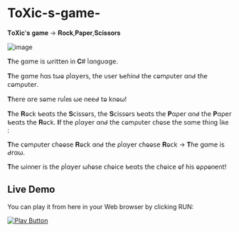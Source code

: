 # ToXic-s-game-
𝐓𝐨𝐗𝐢𝐜'𝐬 𝐠𝐚𝐦𝐞 -> 𝐑𝐨𝐜𝐤,𝐏𝐚𝐩𝐞𝐫,𝐒𝐜𝐢𝐬𝐬𝐨𝐫𝐬

![image](https://user-images.githubusercontent.com/122994130/214100661-499615e2-f13f-48f6-9e16-620a03c886f4.png)

𝐓ɦ𝖾 𝗀αꭑ𝖾 𝗂𝗌 ω𝗋𝗂𝗍𝗍𝖾𐓣 𝗂𐓣 𝐂# ᥣα𐓣𝗀υα𝗀𝖾.

𝐓ɦ𝖾 𝗀αꭑ𝖾 ɦα𝗌 𝗍ωⱺ ρᥣα𝗒𝖾𝗋𝗌, 𝗍ɦ𝖾 υ𝗌𝖾𝗋 ᑲ𝖾ɦ𝗂𐓣ᑯ 𝗍ɦ𝖾 𝖼ⱺꭑρυ𝗍𝖾𝗋 α𐓣ᑯ 𝗍ɦ𝖾 𝖼ⱺꭑρυ𝗍𝖾𝗋.

𝐓ɦ𝖾𝗋𝖾 α𝗋𝖾 𝗌ⱺꭑ𝖾 𝗋υᥣ𝖾𝗌 ω𝖾 𐓣𝖾𝖾ᑯ 𝗍ⱺ 𝗄𐓣ⱺω!

𝐓ɦ𝖾 𝐑ⱺ𝖼𝗄 ᑲ𝖾α𝗍𝗌 𝗍ɦ𝖾 𝐒𝖼𝗂𝗌𝗌ⱺ𝗋𝗌, 𝗍ɦ𝖾 𝐒𝖼𝗂𝗌𝗌ⱺ𝗋𝗌 ᑲ𝖾α𝗍𝗌 𝗍ɦ𝖾 𝐏αρ𝖾𝗋 α𐓣ᑯ 𝗍ɦ𝖾 𝐏αρ𝖾𝗋 ᑲ𝖾α𝗍𝗌 𝗍ɦ𝖾 𝐑ⱺ𝖼𝗄. 𝚰𝖿 𝗍ɦ𝖾 ρᥣα𝗒𝖾𝗋 α𐓣ᑯ 𝗍ɦ𝖾 𝖼ⱺꭑρυ𝗍𝖾𝗋 𝖼ɦⱺ𝗌𝖾 𝗍ɦ𝖾 𝗌αꭑ𝖾 𝗍ɦ𝗂𐓣𝗀 ᥣ𝗂𝗄𝖾 :

𝐓ɦ𝖾 𝖼ⱺꭑρυ𝗍𝖾𝗋 𝖼ɦⱺⱺ𝗌𝖾 𝐑ⱺ𝖼𝗄 α𐓣ᑯ 𝗍ɦ𝖾 ρᥣα𝗒𝖾𝗋 𝖼ɦⱺⱺ𝗌𝖾 𝐑ⱺ𝖼𝗄 -> 𝐓ɦ𝖾 𝗀αꭑ𝖾 𝗂𝗌 ᑯ𝗋αω.

𝐓ɦ𝖾 ω𝗂𐓣𐓣𝖾𝗋 𝗂𝗌 𝗍ɦ𝖾 ρᥣα𝗒𝖾𝗋 ωɦⱺ𝗌𝖾 𝖼ɦⱺ𝗂𝖼𝖾 ᑲ𝖾α𝗍𝗌 𝗍ɦ𝖾 𝖼ɦⱺ𝗂𝖼𝖾 ⱺ𝖿 ɦ𝗂𝗌 ⱺρρⱺ𐓣𝖾𐓣𝗍!

## Live Demo

You can play it from here in your Web browser by clicking RUN:

[<img alt="Play Button" src="https://user-images.githubusercontent.com/122994130/214109351-241103e3-a93f-47e8-8510-a56695218d9f.png" />](https://replit.com/@93ToXic93/RockPaperScissors-Game-by-ToXic#Main.cs)
